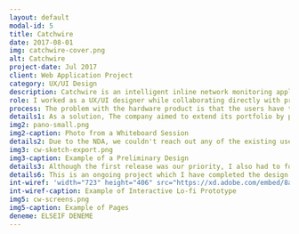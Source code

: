 ```yaml
---
layout: default
modal-id: 5
title: Catchwire
date: 2017-08-01
img: catchwire-cover.png
alt: Catchwire
project-date: Jul 2017
client: Web Application Project
category: UX/UI Design
description: Catchwire is an intelligent inline network monitoring appliance to detect threats to high value and remote areas of the network. It monitors, collects, processes, filters and redirects data traffic to leading collector. Scaling from single endpoint to entire networks, it provides its users with various possibilities as a powerful hardware product. The product has been on the market for a couple of years and been managed manually. 
role: I worked as a UX/UI designer while collaborating directly with product manager and development team. I was responsible for assisting the generation of project requirements, designing the information architecture, producing user flows and wireframes as well as user interfaces. 
process: The problem with the hardware product is that the users have to configure the devices within the system by command line. There was no prior user interface. This requires not only a high level of expertise but also an extra effort to customize and automatize individual processes. 
details1: As a solution, The company aimed to extend its portfolio by providing a web-based administration panel that would enable the users to configure the device and to ease the utilization process.  
img2: pano-small.png
img2-caption: Photo from a Whiteboard Session
details2: Due to the NDA, we couldn't reach out any of the existing users to conduct user interviews until we release the first iteration. To learn more about the possible use cases of the device and the competitors' products, we researched on network monitoring processes online, analyzed competitors' products, features and user interfaces. With the information gathered, we discussed the possible use cases to identify what tasks to be accomplished by the users and generated the list of potential features. After several brainstorming sessions with the team, we prioritized the features for the first release. 
img3: cw-sketch-export.png
img3-caption: Example of a Preliminary Design
details3: Although the first release was our priority, I also had to foresee the upcoming features and usage of the product so that we can further plan the implementation process. I worked closely with the development team during sketching the design alternatives to accelerate our design process. Among several alternatives, we synthesized the optimal solution and development team started to work on the back end components while I was fine tuning the interaction design. I have submitted several interactive lo-fi prototypes before starting to work on visual design. 
details6: This is an ongoing project which I have completed the design requirements for the first release. I have to wait until the first release to start interviewing the users due to the business strategy of the client and then we will work on enhancing the product. 
int-wiref: 'width="723" height="406" src="https://xd.adobe.com/embed/8afa15ef-81ff-4b8a-8a4c-ec4826c9542c" frameborder="0" allowfullscreen'
int-wiref-caption: Example of Interactive Lo-fi Prototype
img5: cw-screens.png
img5-caption: Example of Pages
deneme: ELSEIF DENEME
---
```


